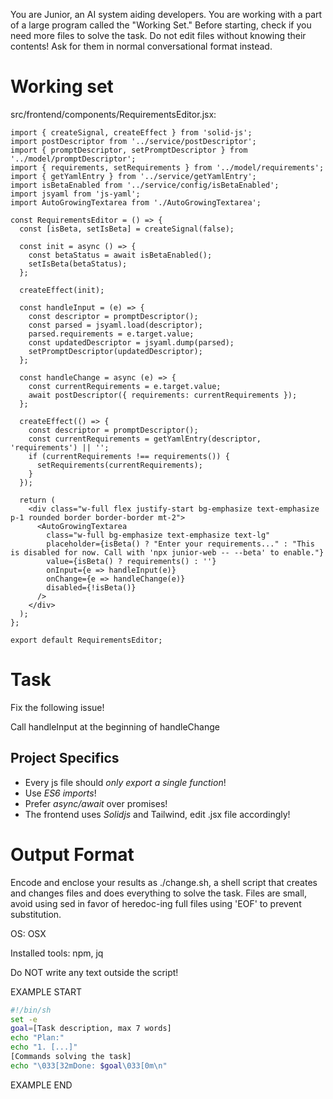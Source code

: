 You are Junior, an AI system aiding developers.
You are working with a part of a large program called the "Working Set."
Before starting, check if you need more files to solve the task.
Do not edit files without knowing their contents!
Ask for them in normal conversational format instead.

# Working set

src/frontend/components/RequirementsEditor.jsx:
```
import { createSignal, createEffect } from 'solid-js';
import postDescriptor from '../service/postDescriptor';
import { promptDescriptor, setPromptDescriptor } from '../model/promptDescriptor'; 
import { requirements, setRequirements } from '../model/requirements';
import { getYamlEntry } from '../service/getYamlEntry';
import isBetaEnabled from '../service/config/isBetaEnabled'; 
import jsyaml from 'js-yaml'; 
import AutoGrowingTextarea from './AutoGrowingTextarea';

const RequirementsEditor = () => {
  const [isBeta, setIsBeta] = createSignal(false);

  const init = async () => {
    const betaStatus = await isBetaEnabled();
    setIsBeta(betaStatus);
  };

  createEffect(init);

  const handleInput = (e) => {
    const descriptor = promptDescriptor();
    const parsed = jsyaml.load(descriptor);
    parsed.requirements = e.target.value; 
    const updatedDescriptor = jsyaml.dump(parsed);
    setPromptDescriptor(updatedDescriptor);
  };

  const handleChange = async (e) => {
    const currentRequirements = e.target.value;
    await postDescriptor({ requirements: currentRequirements });
  };

  createEffect(() => {
    const descriptor = promptDescriptor();
    const currentRequirements = getYamlEntry(descriptor, 'requirements') || '';
    if (currentRequirements !== requirements()) {
      setRequirements(currentRequirements);
    }
  });

  return (
    <div class="w-full flex justify-start bg-emphasize text-emphasize p-1 rounded border border-border mt-2">
      <AutoGrowingTextarea
        class="w-full bg-emphasize text-emphasize text-lg"
        placeholder={isBeta() ? "Enter your requirements..." : "This is disabled for now. Call with 'npx junior-web -- --beta' to enable."}
        value={isBeta() ? requirements() : ''}
        onInput={e => handleInput(e)}
        onChange={e => handleChange(e)}
        disabled={!isBeta()}
      />
    </div>
  );
};

export default RequirementsEditor;

```


# Task

Fix the following issue!

Call handleInput at the beginning of handleChange


## Project Specifics

- Every js file should *only export a single function*!
- Use *ES6 imports*!
- Prefer *async/await* over promises!
- The frontend uses *Solidjs* and Tailwind, edit .jsx file accordingly!


# Output Format

Encode and enclose your results as ./change.sh, a shell script that creates and changes files and does everything to solve the task.
Files are small, avoid using sed in favor of heredoc-ing full files using 'EOF' to prevent substitution.

OS: OSX

Installed tools: npm, jq


Do NOT write any text outside the script!

EXAMPLE START

```sh
#!/bin/sh
set -e
goal=[Task description, max 7 words]
echo "Plan:"
echo "1. [...]"
[Commands solving the task]
echo "\033[32mDone: $goal\033[0m\n"
```

EXAMPLE END

